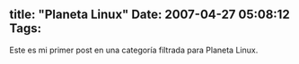 title: "Planeta Linux"
Date: 2007-04-27 05:08:12
Tags: 
---
Este es mi primer post en una categoría filtrada para Planeta Linux.
